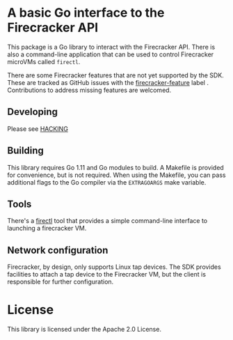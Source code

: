 A basic Go interface to the Firecracker API
====

This package is a Go library to interact with the Firecracker API.  There is
also a command-line application that can be used to control Firecracker microVMs
called `firectl`.

There are some Firecracker features that are not yet supported by the SDK.
These are tracked as GitHub issues with the
[firecracker-feature](https://github.com/firecracker-microvm/firecracker-go-sdk/issues?q=is%3Aissue+is%3Aopen+label%3Afirecracker-feature)
label . Contributions to address missing features are welcomed.

Developing
---

Please see [HACKING](HACKING.md)

Building
---

This library requires Go 1.11 and Go modules to build.  A Makefile is provided
for convenience, but is not required.  When using the Makefile, you can pass
additional flags to the Go compiler via the `EXTRAGOARGS` make variable.

Tools
---

There's a [firectl](cmd/firectl) tool that provides a simple command-line
interface to launching a firecracker VM.

Network configuration
---

Firecracker, by design, only supports Linux tap devices. The SDK
provides facilities to attach a tap device to the Firecracker VM, but
the client is responsible for further configuration.

License
====

This library is licensed under the Apache 2.0 License. 
